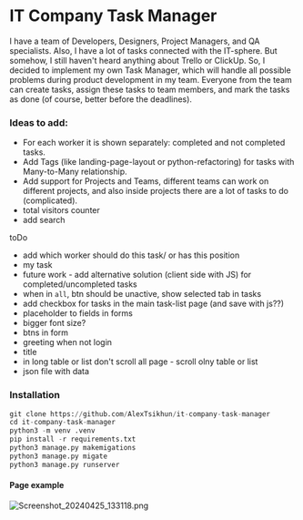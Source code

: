 # IT Company Task Manager
I have a team of Developers, Designers, Project Managers, and QA specialists. 
Also, I have a lot of tasks connected with the IT-sphere. 
But somehow, I still haven't heard anything about Trello or ClickUp. 
So, I decided to implement my own Task Manager, which will handle all 
    possible problems during product development in my team. 
    Everyone from the team can create tasks, assign these tasks to team members,
    and mark the tasks as done (of course, better before the deadlines).


### Ideas to add:

- For each worker it is shown separately: completed and not completed tasks.
- Add Tags (like landing-page-layout or python-refactoring) for tasks with Many-to-Many relationship.
- Add support for Projects and Teams, different teams can work on different projects, and also inside projects there are a lot of tasks to do (complicated).
- total visitors counter
- add search


toDo
- add which worker should do this task/ or has this position
- my task
- future work - add alternative solution (client side with JS) for completed/uncompleted tasks
- when in `all`, btn should be unactive, show selected tab in tasks
- add checkbox for tasks in the main task-list page (and save with js??)
- placeholder to fields in forms
- bigger font size?
- btns in form
- greeting when not login
- title
- in long table or list don't scroll all page - scroll olny table or list
- json file with data 


### Installation
```python
git clone https://github.com/AlexTsikhun/it-company-task-manager
cd it-company-task-manager
python3 -m venv .venv
pip install -r requirements.txt
python3 manage.py makemigations
python3 manage.py migate
python3 manage.py runserver

```

#### Page example
![Screenshot_20240425_133118.png](..%2F..%2F..%2FPictures%2FScreenshot_20240425_133118.png)
